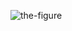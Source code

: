 ![the-figure](https://user-images.githubusercontent.com/31087804/135733380-7971b1bc-8d0b-4a38-9591-a5167c4106a9.jpeg)